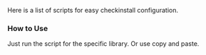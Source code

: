 Here is a list of scripts for easy checkinstall configuration.

### How to Use

Just run the script for the specific library. Or use copy and paste.
